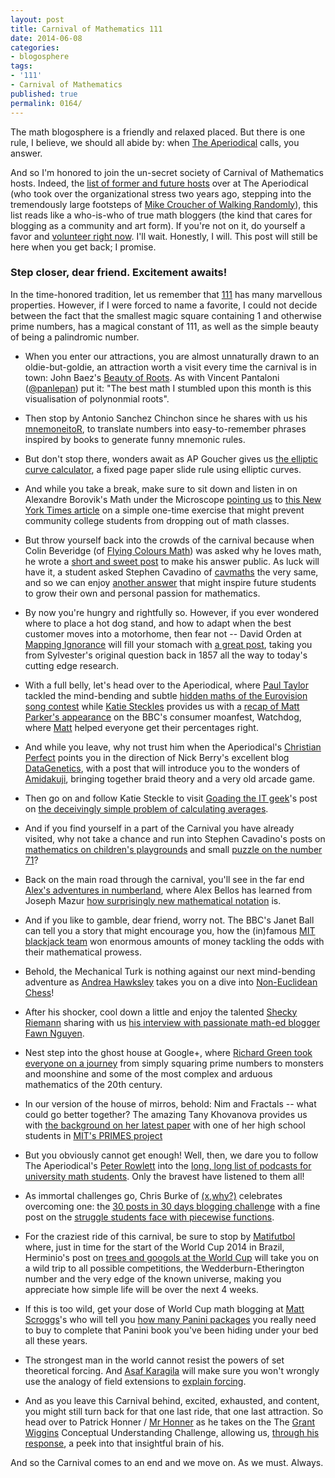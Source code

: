 ```yaml
---
layout: post
title: Carnival of Mathematics 111
date: 2014-06-08
categories:
- blogosphere
tags:
- '111'
- Carnival of Mathematics
published: true
permalink: 0164/
---
```


The math blogosphere is a friendly and relaxed placed. But there is one rule, I believe, we should all abide by: when [The Aperiodical](http://aperiodical.com) calls, you answer.

And so I'm honored to join the un-secret society of Carnival of Mathematics hosts. Indeed, the [list of former and future hosts](http://aperiodical.com/carnival-of-mathematics/) over at The Aperiodical (who took over the organizational stress two years ago, stepping into the tremendously large footsteps of [Mike Croucher of Walking Randomly](http://www.walkingrandomly.com/)), this list reads like a who-is-who of true math bloggers (the kind that cares for blogging as a community and art form). If you're not on it, do yourself a favor and [volunteer right now](mailto:katie@aperiodical.com). I'll wait. Honestly, I will. This post will still be here when you get back; I promise.

### Step closer, dear friend. Excitement awaits!

In the time-honored tradition, let us remember that [111](http://en.wikipedia.org/wiki/111_%28number%29) has many marvellous properties. However, if I were forced to name a favorite, I could not decide between the fact that the smallest magic square containing 1 and otherwise prime numbers, has a magical constant of 111, as well as the simple beauty of being a palindromic number.

*   When you enter our attractions, you are almost unnaturally drawn to an oldie-but-goldie, an attraction worth a visit every time the carnival is in town: John Baez's [Beauty of Roots](http://www.math.ucr.edu/home/baez/roots/). As with Vincent Pantaloni ([@panlepan](http://twitter.com/panlepan)) put it: "The best math I stumbled upon this month is this visualisation of polynonmial roots".

*   Then stop by Antonio Sanchez Chinchon since he shares with us his [mnemoneitoR](http://aschinchon.wordpress.com/2014/05/08/the-mnemoneitor/), to translate numbers into easy-to-remember phrases inspired by books to generate funny mnemonic rules.

*   But don't stop there, wonders await as AP Goucher gives us [the elliptic curve calculator](http://cp4space.wordpress.com/2012/08/29/elliptic-curve-calculator/), a fixed page paper slide rule using elliptic curves.

*   And while you take a break, make sure to sit down and listen in on Alexandre Borovik's Math under the Microscope [pointing us](http://micromath.wordpress.com/2014/05/16/growing-neural-connections/) to [this New York Times article](http://www.nytimes.com/2014/05/18/magazine/who-gets-to-graduate.html) on a simple one-time exercise that might prevent community college students from dropping out of math classes.

*   But throw yourself back into the crowds of the carnival because when Colin Beveridge (of [Flying Colours Math](http://www.flyingcoloursmaths.co.uk)) was asked why he loves math, he wrote a [short and sweet post](http://www.flyingcoloursmaths.co.uk/student-asks-love-maths-much/) to make his answer public. As luck will have it, a student asked Stephen Cavadino of [cavmaths](http://cavmaths.wordpress.com) the very same, and so we can enjoy [another answer](http://cavmaths.wordpress.com/2014/05/16/whats-so-good-about-maths/) that might inspire future students to grow their own and personal passion for mathematics.

*   By now you're hungry and rightfully so. However, if you ever wondered where to place a hot dog stand, and how to adapt when the best customer moves into a motorhome, then fear not -- David Orden at [Mapping Ignorance](http://mappingignorance.org/) will fill your stomach with [a great post](http://mappingignorance.org/2014/05/14/place-business-one-customers-keeps-moving/), taking you from Sylvester's original question back in 1857 all the way to today's cutting edge research.

*   With a full belly, let's head over to the Aperiodical, where [Paul Taylor](http://aperiodical.com/author/paul/) tackled the mind-bending and subtle [hidden maths of the Eurovision song contest](http://aperiodical.com/2014/05/the-hidden-maths-of-eurovision/) while [Katie Steckles](http://aperiodical.com/author/katie/) provides us with a [recap of Matt Parker's appearance](http://aperiodical.com/2014/05/matt-parker-talks-percentages/) on the BBC's consumer moanfest, Watchdog, where [Matt](https://twitter.com/standupmaths) helped everyone get their percentages right.

*   And while you leave, why not trust him when the Aperiodical's [Christian Perfect](http://checkmyworking.com/) points you in the direction of Nick Berry's excellent blog [DataGenetics](http://www.datagenetics.com), with a post that will introduce you to the wonders of [Amidakuji](http://www.datagenetics.com/blog/may42014/index.html), bringing together braid theory and a very old arcade game.

*   Then go on and follow Katie Steckle to visit [Goading the IT geek](http://goadingtheitgeek.blogspot.co.uk/)'s post on [the deceivingly simple problem of calculating averages](http://goadingtheitgeek.blogspot.co.uk/2014/05/blast-from-past.html).

*   And if you find yourself in a part of the Carnival you have already visited, why not take a chance and run into Stephen Cavadino's posts on [mathematics on children's playgrounds](http://cavmaths.wordpress.com/2014/05/04/the-maths-of-the-playground/) and small [puzzle on the number 71](http://cavmaths.wordpress.com/2014/05/25/833/)?

*   Back on the main road through the carnival, you'll see in the far end [Alex's adventures in numberland](http://www.theguardian.com/science/alexs-adventures-in-numberland/), where Alex Bellos has learned from Joseph Mazur [how surprisingly new mathematical notation](http://www.theguardian.com/science/alexs-adventures-in-numberland/2014/may/21/notation-history-mathematical-symbols-joseph-mazur) is.

*   And if you like to gamble, dear friend, worry not. The BBC's Janet Ball can tell you a story that might encourage you, how the (in)famous [MIT blackjack team](http://www.bbc.co.uk/news/magazine-27519748) won enormous amounts of money tackling the odds with their mathematical prowess.

*   Behold, the Mechanical Turk is nothing against our next mind-bending adventure as [Andrea Hawksley](http://blog.andreahawksley.com/) takes you on a dive into [Non-Euclidean Chess](http://blog.andreahawksley.com/non-euclidean-chess-part-2/)!

*   After his shocker, cool down a little and enjoy the talented [Shecky Riemann](http://mathtango.blogspot.com/) sharing with us [his interview with passionate math-ed blogger Fawn Nguyen](http://mathtango.blogspot.com/2014/05/fawn-nguyen-passion-personified.html).

*   Nest step into the ghost house at Google+, where [Richard Green took everyone on a journey](https://plus.google.com/app/basic/stream/z13ly3pi4x2ozv0dp22vejg4izrmdno34) from simply squaring prime numbers to monsters and moonshine and some of the most complex and arduous mathematics of the 20th century.

*   In our version of the house of mirros, behold: Nim and Fractals -- what could go better together? The amazing Tany Khovanova provides us with [the background on her latest paper](http://blog.tanyakhovanova.com/?p=496) with one of her high school students in [MIT's PRIMES project](http://web.mit.edu/primes/)

*   But you obviously cannot get enough! Well, then, we dare you to follow The Aperiodical's [Peter Rowlett](http://aperiodical.com/author/peter/) into the [long, long list of podcasts for university math students](http://aperiodical.com/2014/05/podcasts-for-a-university-maths-student/). Only the bravest have listened to them all!

*   As immortal challenges go, Chris Burke of [(x,why?)](http://mrburkemath.blogspot.com) celebrates overcoming one: the [30 posts in 30 days blogging challenge](http://mrburkemath.blogspot.de/2014/04/day-1-30-posts-in-30-days-thats-problem.html) with a fine post on the [struggle students face with piecewise functions](http://mrburkemath.blogspot.com/2014/05/day-30-of-30-you-want-piece-of-this.html).

*   For the craziest ride of this carnival, be sure to stop by [Matifutbol](http://mathsball.blogspot.com.es/) where, just in time for the start of the World Cup 2014 in Brazil, Herminio's post on [trees and googols at the World Cup](http://mathsball.blogspot.com.es/2014/06/mathematical-binary-trees-estructure.html) will take you on a wild trip to all possible competitions, the Wedderburn-Etherington number and the very edge of the known universe, making you appreciate how simple life will be over the next 4 weeks.

*   If this is too wild, get your dose of World Cup math blogging at [Matt Scroggs](http://legavrik.blogspot.co.uk/)'s who will tell you [how many Panini packages](http://legavrik.blogspot.co.uk/2014/05/world-cup-stickers.html) you really need to buy to complete that Panini book you've been hiding under your bed all these years.

*   The strongest man in the world cannot resist the powers of set theoretical forcing. And [Asaf Karagila]([http://boolesrings.org/asafk) will make sure you won't wrongly use the analogy of field extensions to [explain forcing]([http://boolesrings.org/asafk/2014/forcing-this-has-to-stop/).

*   And as you leave this Carnival behind, excited, exhausted, and content, you might still turn back for that one last ride, that one last attraction. So head over to Patrick Honner / [Mr Honner](http://mrhonner.com/) as he takes on the The [Grant Wiggins](http://grantwiggins.wordpress.com/2014/04/23/conceptual-understanding-in-mathematics/) Conceptual Understanding Challenge, allowing us, [through his response](http://mrhonner.com/archives/13620), a peek into that insightful brain of his.

And so the Carnival comes to an end and we move on. As we must. Always.

